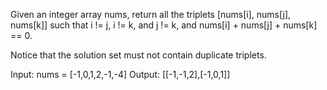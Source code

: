 Given an integer array nums, return all the triplets [nums[i], nums[j], nums[k]] such that i != j, i != k, and j != k, and nums[i] + nums[j] + nums[k] == 0.

Notice that the solution set must not contain duplicate triplets.

Input: nums = [-1,0,1,2,-1,-4]
Output: [[-1,-1,2],[-1,0,1]]